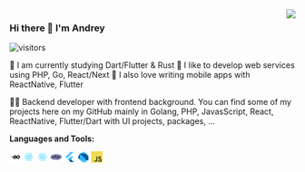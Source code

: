 <img align='right' src="https://github-readme-stats.vercel.app/api?username=zikwall&show_icons=true&theme=tokyonight&line_height=27">

### Hi there 👋  I'm Andrey

![visitors](https://visitor-badge.glitch.me/badge?page_id=zikwall)

🌱 I am currently studying Dart/Flutter & Rust
👯 I like to develop web services using PHP, Go, React/Next
🤔 I also love writing mobile apps with ReactNative, Flutter

👨‍💻 Backend developer with frontend background. You can find some of my projects here on my GitHub mainly in Golang, PHP, JavasScript, React, ReactNative, Flutter/Dart with UI projects, packages, ...

**Languages and Tools:**  

<code><img height="20" src="https://raw.githubusercontent.com/github/explore/80688e429a7d4ef2fca1e82350fe8e3517d3494d/topics/go/go.png"></code>
<code><img height="20" src="https://raw.githubusercontent.com/github/explore/80688e429a7d4ef2fca1e82350fe8e3517d3494d/topics/react/react.png"></code>
<code><img height="20" src="https://raw.githubusercontent.com/github/explore/80688e429a7d4ef2fca1e82350fe8e3517d3494d/topics/react-native/react-native.png"></code>
<code><img height="20" src="https://raw.githubusercontent.com/github/explore/ccc16358ac4530c6a69b1b80c7223cd2744dea83/topics/php/php.png"></code>
<code><img height="20" src="https://raw.githubusercontent.com/github/explore/80688e429a7d4ef2fca1e82350fe8e3517d3494d/topics/flutter/flutter.png"></code>
<code><img height="20" src="https://raw.githubusercontent.com/github/explore/80688e429a7d4ef2fca1e82350fe8e3517d3494d/topics/dart/dart.png"></code>
<code><img height="20" src="https://raw.githubusercontent.com/github/explore/80688e429a7d4ef2fca1e82350fe8e3517d3494d/topics/javascript/javascript.png"></code>
